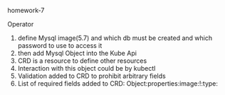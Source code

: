homework-7

Operator

1) define Mysql image(5.7) and which db must be created and which password to use to access it
2) then add Mysql Object into the Kube Api
3) CRD is a resource to define other resources
4) Interaction with this object could be by kubectl
5) Validation added to CRD to prohibit arbitrary fields
6) List of required fields added to CRD: Object:properties:image:!:type:
